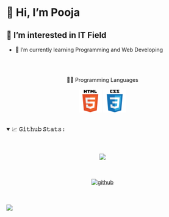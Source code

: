 <h1>👋 Hi, I’m Pooja</h1>

## 👀 I’m interested in IT Field
- 🌱 I’m currently learning Programming and Web Developing 
<br>
<br>

<p align="center">
👨‍💻 Programming Languages<br><br>
<code><img width="60" height="60" src="https://raw.githubusercontent.com/devicons/devicon/master/icons/html5/html5-original-wordmark.svg"/></code>
<code><img width="60" height="60" src="https://raw.githubusercontent.com/devicons/devicon/master/icons/css3/css3-original-wordmark.svg"/></code>
</p>
<br>

<details open="">
<summary>
  <g-emoji class="g-emoji" alias="chart_with_upwards_trend" fallback-src="https://github.githubassets.com/images/icons/emoji/unicode/1f4c8.png">📈</g-emoji>
  <strong>𝙶𝚒𝚝𝚑𝚞𝚋 𝚂𝚝𝚊𝚝𝚜 : </strong>
</summary>
<br>
<br>

<p align="center">
  <a href="https://github.com/Pooja9824">
    <img align="center" src="https://github-readme-stats.vercel.app/api?username=jeet404&show_icons=true&hide_border=true&title_color=cyan&amp&icon_color=cyan&amp&text_color=151515&amp&bg_color=ffffff&count_private=true&include_all_commits=true"/>
  </a>

</p>
</details>
<br>

<p align="center" >
	<a href="https://github.com/Pooja9824"><img alt="github" width="10%" style="padding:5px" src="https://img.icons8.com/clouds/100/000000/github.png"/></a>
</p>
<br/>


![](https://activity-graph.herokuapp.com/graph?username=Pooja9824&theme=react-dark&hide_border=true&area=true)
<!---
jap1203/jap1203 is a ✨ special ✨ repository because its `README.md` (this file) appears on your GitHub profile.
You can click the Preview link to take a look at your changes.
--->
